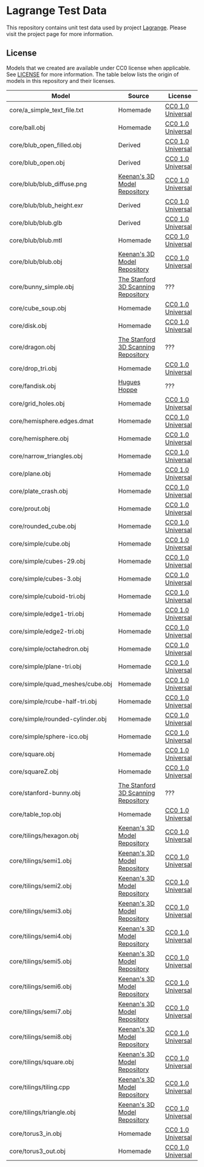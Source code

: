 # Lagrange Test Data

This repository contains unit test data used by project [Lagrange](https://github.com/adobe/lagrange). Please visit the project page for more information.

## License

Models that we created are available under CC0 license when applicable. See [LICENSE](LICENSE) for more information.
The table below lists the origin of models in this repository and their licenses.

<!-- generated-table-begins -->
| Model                            | Source                                           | License                  |
|----------------------------------|--------------------------------------------------|--------------------------|
| core/a_simple_text_file.txt      | Homemade                                         | [CC0 1.0 Universal][cc0] |
| core/ball.obj                    | Homemade                                         | [CC0 1.0 Universal][cc0] |
| core/blub_open_filled.obj        | Derived                                          | [CC0 1.0 Universal][cc0] |
| core/blub_open.obj               | Derived                                          | [CC0 1.0 Universal][cc0] |
| core/blub/blub_diffuse.png       | [Keenan's 3D Model Repository][keenan]           | [CC0 1.0 Universal][cc0] |
| core/blub/blub_height.exr        | Derived                                          | [CC0 1.0 Universal][cc0] |
| core/blub/blub.glb               | Derived                                          | [CC0 1.0 Universal][cc0] |
| core/blub/blub.mtl               | Homemade                                         | [CC0 1.0 Universal][cc0] |
| core/blub/blub.obj               | [Keenan's 3D Model Repository][keenan]           | [CC0 1.0 Universal][cc0] |
| core/bunny_simple.obj            | [The Stanford 3D Scanning Repository][standford] | ???                      |
| core/cube_soup.obj               | Homemade                                         | [CC0 1.0 Universal][cc0] |
| core/disk.obj                    | Homemade                                         | [CC0 1.0 Universal][cc0] |
| core/dragon.obj                  | [The Stanford 3D Scanning Repository][standford] | ???                      |
| core/drop_tri.obj                | Homemade                                         | [CC0 1.0 Universal][cc0] |
| core/fandisk.obj                 | [Hugues Hoppe](http://hhoppe.com/pm_data.zip)    | ???                      |
| core/grid_holes.obj              | Homemade                                         | [CC0 1.0 Universal][cc0] |
| core/hemisphere.edges.dmat       | Homemade                                         | [CC0 1.0 Universal][cc0] |
| core/hemisphere.obj              | Homemade                                         | [CC0 1.0 Universal][cc0] |
| core/narrow_triangles.obj        | Homemade                                         | [CC0 1.0 Universal][cc0] |
| core/plane.obj                   | Homemade                                         | [CC0 1.0 Universal][cc0] |
| core/plate_crash.obj             | Homemade                                         | [CC0 1.0 Universal][cc0] |
| core/prout.obj                   | Homemade                                         | [CC0 1.0 Universal][cc0] |
| core/rounded_cube.obj            | Homemade                                         | [CC0 1.0 Universal][cc0] |
| core/simple/cube.obj             | Homemade                                         | [CC0 1.0 Universal][cc0] |
| core/simple/cubes-29.obj         | Homemade                                         | [CC0 1.0 Universal][cc0] |
| core/simple/cubes-3.obj          | Homemade                                         | [CC0 1.0 Universal][cc0] |
| core/simple/cuboid-tri.obj       | Homemade                                         | [CC0 1.0 Universal][cc0] |
| core/simple/edge1-tri.obj        | Homemade                                         | [CC0 1.0 Universal][cc0] |
| core/simple/edge2-tri.obj        | Homemade                                         | [CC0 1.0 Universal][cc0] |
| core/simple/octahedron.obj       | Homemade                                         | [CC0 1.0 Universal][cc0] |
| core/simple/plane-tri.obj        | Homemade                                         | [CC0 1.0 Universal][cc0] |
| core/simple/quad_meshes/cube.obj | Homemade                                         | [CC0 1.0 Universal][cc0] |
| core/simple/rcube-half-tri.obj   | Homemade                                         | [CC0 1.0 Universal][cc0] |
| core/simple/rounded-cylinder.obj | Homemade                                         | [CC0 1.0 Universal][cc0] |
| core/simple/sphere-ico.obj       | Homemade                                         | [CC0 1.0 Universal][cc0] |
| core/square.obj                  | Homemade                                         | [CC0 1.0 Universal][cc0] |
| core/squareZ.obj                 | Homemade                                         | [CC0 1.0 Universal][cc0] |
| core/stanford-bunny.obj          | [The Stanford 3D Scanning Repository][standford] | ???                      |
| core/table_top.obj               | Homemade                                         | [CC0 1.0 Universal][cc0] |
| core/tilings/hexagon.obj         | [Keenan's 3D Model Repository][keenan]           | [CC0 1.0 Universal][cc0] |
| core/tilings/semi1.obj           | [Keenan's 3D Model Repository][keenan]           | [CC0 1.0 Universal][cc0] |
| core/tilings/semi2.obj           | [Keenan's 3D Model Repository][keenan]           | [CC0 1.0 Universal][cc0] |
| core/tilings/semi3.obj           | [Keenan's 3D Model Repository][keenan]           | [CC0 1.0 Universal][cc0] |
| core/tilings/semi4.obj           | [Keenan's 3D Model Repository][keenan]           | [CC0 1.0 Universal][cc0] |
| core/tilings/semi5.obj           | [Keenan's 3D Model Repository][keenan]           | [CC0 1.0 Universal][cc0] |
| core/tilings/semi6.obj           | [Keenan's 3D Model Repository][keenan]           | [CC0 1.0 Universal][cc0] |
| core/tilings/semi7.obj           | [Keenan's 3D Model Repository][keenan]           | [CC0 1.0 Universal][cc0] |
| core/tilings/semi8.obj           | [Keenan's 3D Model Repository][keenan]           | [CC0 1.0 Universal][cc0] |
| core/tilings/square.obj          | [Keenan's 3D Model Repository][keenan]           | [CC0 1.0 Universal][cc0] |
| core/tilings/tiling.cpp          | [Keenan's 3D Model Repository][keenan]           | [CC0 1.0 Universal][cc0] |
| core/tilings/triangle.obj        | [Keenan's 3D Model Repository][keenan]           | [CC0 1.0 Universal][cc0] |
| core/torus3_in.obj               | Homemade                                         | [CC0 1.0 Universal][cc0] |
| core/torus3_out.obj              | Homemade                                         | [CC0 1.0 Universal][cc0] |
<!-- generated-table-ends -->

[standford]: http://graphics.stanford.edu/data/3Dscanrep
[keenan]: https://www.cs.cmu.edu/~kmcrane/Projects/ModelRepository/
[cc0]: https://creativecommons.org/publicdomain/zero/1.0/legalcode
